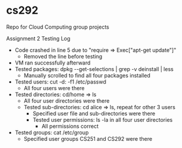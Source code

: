 cs292
=====

Repo for Cloud Computing group projects

Assignment 2 Testing Log

- Code crashed in line 5 due to "require => Exec["apt-get update"]"
  - Removed the line before testing
- VM ran successfully afterward
- Tested packages: dpkg --get-selections | grep -v deinstall | less
  - Manually scrolled to find all four packages installed
- Tested users: cut -d: -f1 /etc/passwd
  - All four users were there
- Tested directories: cd/home => ls
  - All four user directories were there
  - Tested sub-directories: cd alice => ls, repeat for other 3 users
    - Specified user file and sub-directories were there
    - Tested user permissions: ls -la in all four user directories
      - All permissions correct
- Tested groups: cat /etc/group
  - Specified user groups CS251 and CS292 were there
